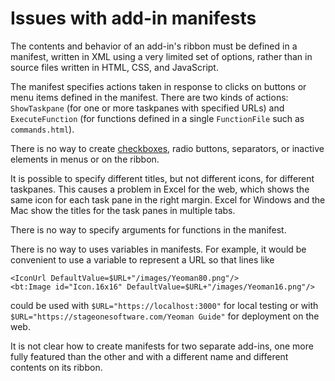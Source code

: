 # Issues with add-in manifests

The contents and behavior of an add-in's ribbon must be defined in a manifest, written in XML using a very limited set of options, rather than in source files written in HTML, CSS, and JavaScript.

The manifest specifies actions taken in response to clicks on buttons or menu items defined in the manifest.  There are two kinds of actions: `ShowTaskpane` (for one or more taskpanes with specified URLs) and `ExecuteFunction` (for functions defined in a single `FunctionFile` such as `commands.html`).

There is no way to create [checkboxes](<https://stackoverflow.com/questions/55173467/office-add-in-ribbon-checkbox>), radio buttons, separators, or inactive elements in menus or on the ribbon.

It is possible to specify different titles, but not different icons, for different taskpanes.  This causes a problem in Excel for the web, which shows the same icon for each task pane in the right margin.  Excel for Windows and the Mac show the titles for the task panes in multiple tabs.  

There is no way to specify arguments for functions in the manifest.

There is no way to uses variables in manifests.  For example, it would be convenient to use a variable to represent a URL so that lines like

    <IconUrl DefaultValue=$URL+"/images/Yeoman80.png"/>  
    <bt:Image id="Icon.16x16" DefaultValue=$URL+"/images/Yeoman16.png"/>

could be used with `$URL="https://localhost:3000"` for local testing or with `$URL="https://stageonesoftware.com/Yeoman Guide"` for deployment on the web.

It is not clear how to create manifests for two separate add-ins, one more fully featured than the other and with a different name and different contents on its ribbon.
